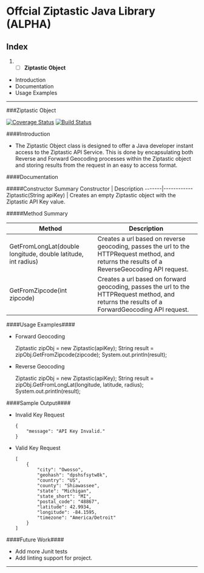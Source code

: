 # **Offcial Ziptastic Java Library (ALPHA)**

## **Index**

1. -[ ] **Ziptastic Object**  
  - Introduction
  - Documentation
  - Usage Examples

_________________________________________________________________________________________________________________________________________

###Ziptastic Object

[![Coverage Status](https://coveralls.io/repos/github/bfranco94/ziptastic-java/badge.svg?branch=master)](https://coveralls.io/github/bfranco94/ziptastic-java?branch=master) [![Build Status](https://travis-ci.org/Ziptastic/ziptastic-java.svg?branch=master)](https://travis-ci.org/Ziptastic/ziptastic-java)

####Introduction

  - The Ziptastic Object class is designed to offer a Java developer instant access to the Ziptastic API Service. This is done by encapsulating both Reverse and Forward Geocoding processes within the Ziptastic object and storing results from the request in an easy to access format.
  
####Documentation

#####Constructor Summary
  Constructor | Description
  -------|------------
  Ziptastic(String apiKey) | Creates an empty Ziptastic object with the Ziptastic API Key value.
  
#####Method Summary
  
  Method | Description
  -------|------------
  GetFromLongLat(double longitude, double latitude, int radius)  | Creates a url based on reverse geocoding, passes the url to the HTTPRequest method, and returns the results of a ReverseGeocoding API request.
  GetFromZipcode(int zipcode)  | Creates a url based on forward geocoding, passes the url to the HTTPRequest method, and returns the results of a ForwardGeocoding API request. 
  
  
####Usage Examples####
  - Forward Geocoding

  	Ziptastic zipObj = new Ziptastic(apiKey);
  	String result = zipObj.GetFromZipcode(zipcode);
  	System.out.println(result);

  - Reverse Geocoding

  	Ziptastic zipObj = new Ziptastic(apiKey);
  	String result = zipObj.GetFromLongLat(longitude, latitude, radius);
  	System.out.println(result);

####Sample Output####
  - Invalid Key Request

  		{
  			"message": "API Key Invalid."
		}


  - Valid Key Request	
  	
  		[
		    {
		        "city": "Owosso",
		        "geohash": "dpshsfsytw8k",
		        "country": "US",
		        "county": "Shiawassee",
		        "state": "Michigan",
		        "state_short": "MI",
		        "postal_code": "48867",
		        "latitude": 42.9934,
		        "longitude": -84.1595,
		        "timezone": "America/Detroit"
		    }
		]  	

####Future Work####
  - Add more Junit tests
  - Add linting support for project. 

_________________________________________________________________________________________________________________________________________
